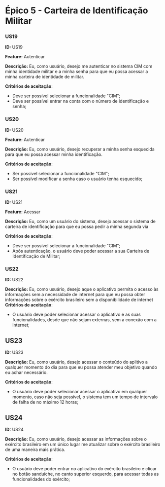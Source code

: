 # Épico 5 - Carteira de Identificação Militar


### US19

**ID:** US19

**Feature:** Autenticar

**Descrição:** Eu, como usuário, desejo me autenticar no sistema CIM com minha identidade militar e a minha senha para que eu possa acessar a minha carteira de identidade de militar.

**Critérios de aceitação**:
* Deve ser possível selecionar a funcionalidade "CIM";
* Deve ser possível entrar na conta com o número de identificação e senha;

### US20

**ID:** US20

**Feature:** Autenticar

**Descrição:** Eu, como usuário, desejo recuperar a minha senha esquecida para que eu possa acessar minha identificação.

**Critérios de aceitação**:
* Ser possível selecionar a funcionalidade "CIM";
* Ser possível modificar a senha caso o usuário tenha esquecido;

### US21

**ID:** US21

**Feature:** Acessar

**Descrição:** Eu, como um usuário do sistema, desejo acessar o sistema de carteira de identificação para que eu possa pedir a minha segunda via

**Critérios de aceitação**:

* Deve ser possível selecionar a funcionalidade "CIM";
* Após autenticação, o usuário deve poder acessar a sua Carteira de Identificação de Militar;

### US22

**ID:** US22


**Descrição:** Eu, como usuário, desejo aque o aplicativo permita o acesso às informações sem a necessidade de internet para que eu possa obter informações sobre o exército brasileiro sem a disponibilidade de internet
**Critérios de aceitação**:
* O usuário deve poder selecionar acessar o aplicativo e as suas funcionalidades, desde que não sejam externas, sem a conexão com a internet;

## US23

**ID:** US23

**Descrição:** Eu, como usuário, desejo acessar o conteúdo do aplitivo a qualquer momento do dia para que eu possa atender meu objetivo quando eu achar necessário.

**Critérios de aceitação**:
* O usuário deve poder selecionar acessar o aplicativo em qualquer momento, caso não seja possível, o sistema tem um tempo de intervalo de falha de no máximo 12 horas;

## US24

**ID:** US24

**Descrição:** Eu, como usuário, desejo acessar as informações sobre o exército brasileiro em um único lugar me atualizar sobre o exército brasileiro de uma maneira mais prática.

**Critérios de aceitação**:
* O usuário deve poder entrar no aplicativo do exército brasileiro e clicar no botão sanduíche, no canto superior esquerdo, para acessar todas as funcionalidades do exército;